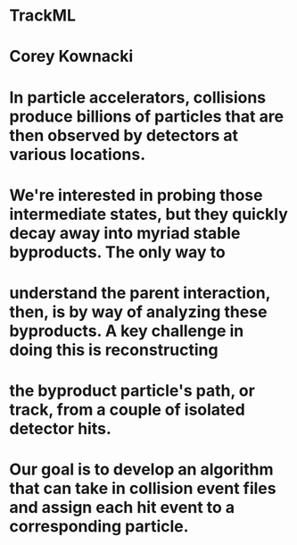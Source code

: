 # TrackML

# Corey Kownacki  

# In particle accelerators, collisions produce billions of particles that are then observed by detectors at various locations.
# We're interested in probing those intermediate states, but they quickly decay away into myriad stable byproducts.  The only way to 
# understand the parent interaction, then, is by way of analyzing these byproducts.  A key challenge in doing this is reconstructing
# the byproduct particle's path, or track, from a couple of isolated detector hits.  
#
# Our goal is to develop an algorithm that can take in collision event files and assign each hit event to a corresponding particle.
